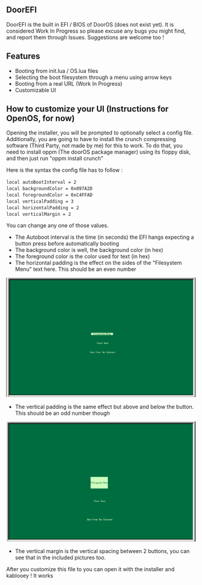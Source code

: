 ## DoorEFI

DoorEFI is the built in EFI / BIOS of DoorOS (does not exist yet). It is considered Work In Progress so please excuse any bugs you might find, and report them through Issues. Suggestions are welcome too !

## Features

- Booting from init.lua / OS.lua files
- Selecting the boot filesystem through a menu using arrow keys
- Booting from a real URL (Work In Progress)
- Customizable UI

## How to customize your UI (Instructions for OpenOS, for now)

Opening the installer, you will be prompted to optionally select a config file. Additionally, you are going to have to install the crunch compressing software (Third Party, not made by me) for this to work. To do that, you need to install oppm (The doorOS package manager) using its floppy disk, and then just run "oppm install crunch"

 Here is the syntax the config file has to follow :

`local autoBootInterval = 2`  
`local backgroundColor = 0x097A2D`  
`local foregroundColor = 0xC4FFAD`  
`local verticalPadding = 3`  
`local horizontalPadding = 2`  
`local verticalMargin = 2`  

You can change any one of those values.

- The Autoboot interval is the time (in seconds) the EFI hangs expecting a button press before automatically booting
- The background color is well, the background color (in hex)
- The foreground color is the color used for text (in hex)
- The horizontal padding is the effect on the sides of the "Filesystem Menu" text here. This should be an even number

![Horizontal Padding](Icons/HorizontalPadding.png)

- The vertical padding is the same effect but above and below the button. This should be an odd number though

![Vertical Padding](Icons/VerticalPadding.png)

- The vertical margin is the vertical spacing between 2 buttons, you can see that in the included pictures too.

After you customize this file to you can open it with the installer and kablooey ! It works
